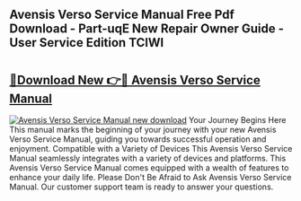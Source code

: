 ## Avensis Verso Service Manual Free Pdf Download - Part-uqE New Repair Owner Guide - User Service Edition TClWl

# <h2><a href="http://bc57130.oget.top/?id=Avensis+Verso+Service+Manual">🔗Download New 👉🔴 Avensis Verso Service Manual</a></h2>

[![Avensis Verso Service Manual new download](https://i.imgur.com/5g1atiW.png)](http://bc57130.oget.top/?id=Avensis+Verso+Service+Manual)
Your Journey Begins Here This manual marks the beginning of your journey with your new Avensis Verso Service Manual, guiding you towards successful operation and enjoyment. Compatible with a Variety of Devices This Avensis Verso Service Manual seamlessly integrates with a variety of devices and platforms. This Avensis Verso Service Manual comes equipped with a wealth of features to enhance your daily life. Please Don't Be Afraid to Ask Avensis Verso Service Manual. Our customer support team is ready to answer your questions.
